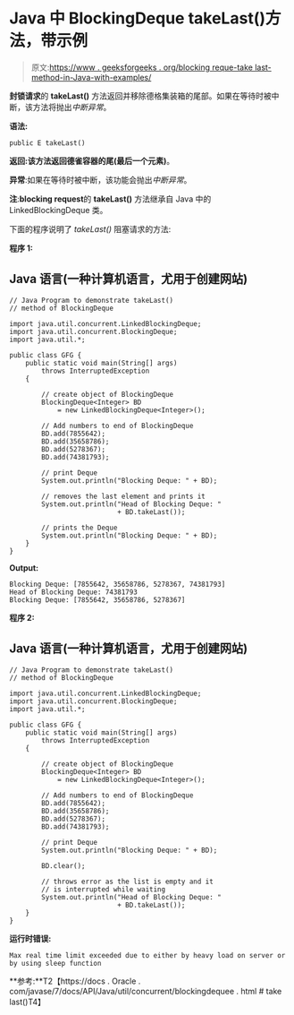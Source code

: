 # Java 中 BlockingDeque takeLast()方法，带示例

> 原文:[https://www . geeksforgeeks . org/blocking reque-take last-method-in-Java-with-examples/](https://www.geeksforgeeks.org/blockingdeque-takelast-method-in-java-with-examples/)

**封锁请求**的 **takeLast()** 方法返回并移除德格集装箱的尾部。如果在等待时被中断，该方法将抛出*中断异常*。

**语法:**

```
public E takeLast()

```

**返回:**该方法返回德雀容器的**尾(最后一个元素)**。

**异常**:如果在等待时被中断，该功能会抛出*中断异常*。

**注**:**blocking request**的 **takeLast()** 方法继承自 Java 中的 LinkedBlockingDeque 类。

下面的程序说明了 *takeLast()* 阻塞请求的方法:

**程序 1:**

## Java 语言(一种计算机语言，尤用于创建网站)

```
// Java Program to demonstrate takeLast()
// method of BlockingDeque

import java.util.concurrent.LinkedBlockingDeque;
import java.util.concurrent.BlockingDeque;
import java.util.*;

public class GFG {
    public static void main(String[] args)
        throws InterruptedException
    {

        // create object of BlockingDeque
        BlockingDeque<Integer> BD
            = new LinkedBlockingDeque<Integer>();

        // Add numbers to end of BlockingDeque
        BD.add(7855642);
        BD.add(35658786);
        BD.add(5278367);
        BD.add(74381793);

        // print Deque
        System.out.println("Blocking Deque: " + BD);

        // removes the last element and prints it
        System.out.println("Head of Blocking Deque: "
                           + BD.takeLast());

        // prints the Deque
        System.out.println("Blocking Deque: " + BD);
    }
}
```

**Output:** 

```
Blocking Deque: [7855642, 35658786, 5278367, 74381793]
Head of Blocking Deque: 74381793
Blocking Deque: [7855642, 35658786, 5278367]

```

**程序 2:**

## Java 语言(一种计算机语言，尤用于创建网站)

```
// Java Program to demonstrate takeLast()
// method of BlockingDeque

import java.util.concurrent.LinkedBlockingDeque;
import java.util.concurrent.BlockingDeque;
import java.util.*;

public class GFG {
    public static void main(String[] args)
        throws InterruptedException
    {

        // create object of BlockingDeque
        BlockingDeque<Integer> BD
            = new LinkedBlockingDeque<Integer>();

        // Add numbers to end of BlockingDeque
        BD.add(7855642);
        BD.add(35658786);
        BD.add(5278367);
        BD.add(74381793);

        // print Deque
        System.out.println("Blocking Deque: " + BD);

        BD.clear();

        // throws error as the list is empty and it
        // is interrupted while waiting
        System.out.println("Head of Blocking Deque: "
                           + BD.takeLast());
    }
}
```

**运行时错误:**

```
Max real time limit exceeded due to either by heavy load on server or by using sleep function

```

**参考:**T2【https://docs . Oracle . com/javase/7/docs/API/Java/util/concurrent/blockingdequee . html # take last()T4】